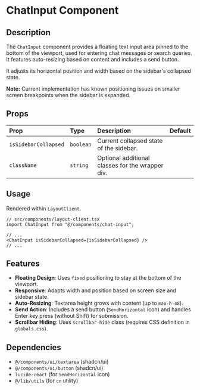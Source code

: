 # ChatInput Component

## Description

The `ChatInput` component provides a floating text input area pinned to the bottom of the viewport, used for entering chat messages or search queries. It features auto-resizing based on content and includes a send button.

It adjusts its horizontal position and width based on the sidebar's collapsed state.

**Note:** Current implementation has known positioning issues on smaller screen breakpoints when the sidebar is expanded.

## Props

| Prop                | Type      | Description                                      | Default |
| :------------------ | :-------- | :----------------------------------------------- | :------ |
| `isSidebarCollapsed` | `boolean` | Current collapsed state of the sidebar.         |         |
| `className`         | `string`  | Optional additional classes for the wrapper div. |         |

## Usage

Rendered within `LayoutClient`.

```tsx
// src/components/layout-client.tsx
import ChatInput from "@/components/chat-input";

// ...
<ChatInput isSidebarCollapsed={isSidebarCollapsed} />
// ...
```

## Features

- **Floating Design**: Uses `fixed` positioning to stay at the bottom of the viewport.
- **Responsive**: Adapts width and position based on screen size and sidebar state.
- **Auto-Resizing**: Textarea height grows with content (up to `max-h-48`).
- **Send Action**: Includes a send button (`SendHorizontal` icon) and handles Enter key press (without Shift) for submission.
- **Scrollbar Hiding**: Uses `scrollbar-hide` class (requires CSS definition in `globals.css`).

## Dependencies

- `@/components/ui/textarea` (shadcn/ui)
- `@/components/ui/button` (shadcn/ui)
- `lucide-react` (for `SendHorizontal` icon)
- `@/lib/utils` (for `cn` utility) 